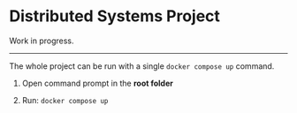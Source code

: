 
# Distributed Systems Project

Work in progress.


---

The whole project can be run with a single `docker compose up` command.

1. Open command prompt in the **root folder**

2. Run: `docker compose up`

<!--
`docker network create --subnet=177.17.0.0/16 distr_network`

**3. Pull Redis Docker image:**

`docker pull redis`


**4. Run Redis Cluster container:**

`docker compose --file ./Backplane/Cluster/docker-compose.yml up`


**5. Build application server Docker image:**

`docker build -t distr_chat:1 "./Application Server"`


**6. Run two application server containers:**

`docker run -d --hostname distr_server_1 --net distr_network --ip 177.17.0.5 --add-host redis:177.17.0.255 -p 5000:80 --name distr_server_1 distr_chat:1`

`docker run -d --hostname distr_server_2 --net distr_network --ip 177.17.0.6 --add-host redis:177.17.0.255 -p 5001:80 --name distr_server_2 distr_chat:1`


**7. Build frontend (will pull [node image](https://hub.docker.com/_/node/)) Docker image:**

`docker build -t distr_frontend:1 ./Frontend`

**8. Run frontend Docker container:**

`docker run -d --hostname distr_frontend --net distr_network -p 3000:3000 --name distr_frontend distr_frontend:1`
 -->
